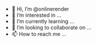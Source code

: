 - 👋 Hi, I’m @onlinerender
- 👀 I’m interested in ...
- 🌱 I’m currently learning ...
- 💞️ I’m looking to collaborate on ...
- 📫 How to reach me ...

<!---
onlinerender/onlinerender is a ✨ special ✨ repository because its `README.md` (this file) appears on your GitHub profile.
You can click the Preview link to take a look at your changes.
--->
